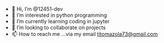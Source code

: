 - 👋 Hi, I’m @12451-dev
- 👀 I’m interested in python programming
- 🌱 I’m currently learning coding in jupyter 
- 💞️ I’m looking to collaborate on projects
- 📫 How to reach me ...via my email titomazola73@gmail.com 

<!---
12451-dev/12451-dev is a ✨ special ✨ repository because its `README.md` (this file) appears on your GitHub profile.
You can click the Preview link to take a look at your changes.
--->
